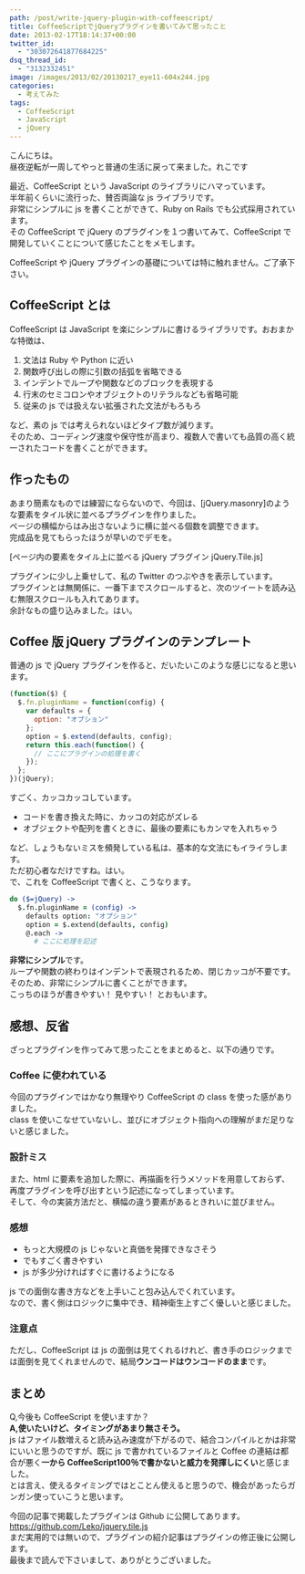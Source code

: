```yaml
---
path: /post/write-jquery-plugin-with-coffeescript/
title: CoffeeScriptでjQueryプラグインを書いてみて思ったこと
date: 2013-02-17T18:14:37+00:00
twitter_id:
  - "303072641877684225"
dsq_thread_id:
  - "3132332451"
image: /images/2013/02/20130217_eye11-604x244.jpg
categories:
  - 考えてみた
tags:
  - CoffeeScript
  - JavaScript
  - jQuery
---
```


こんにちは。  
昼夜逆転が一周してやっと普通の生活に戻って来ました。れこです

最近、CoffeeScript という JavaScript のライブラリにハマっています。  
半年前くらいに流行った、賛否両論な js ライブラリです。  
非常にシンプルに js を書くことができて、Ruby on Rails でも公式採用されています。  
その CoffeeScript で jQuery のプラグインを１つ書いてみて、CoffeeScript で開発していくことについて感じたことをメモします。

CoffeeScript や jQuery プラグインの基礎については特に触れません。ご了承下さい。

<!--more-->

## CoffeeScript とは

CoffeeScript は JavaScript を楽にシンプルに書けるライブラリです。おおまかな特徴は、

1. 文法は Ruby や Python に近い
2. 関数呼び出しの際に引数の括弧を省略できる
3. インデントでループや関数などのブロックを表現する
4. 行末のセミコロンやオブジェクトのリテラルなども省略可能
5. 従来の js では扱えない拡張された文法がもろもろ

など、素の js では考えられないほどタイプ数が減ります。  
そのため、コーディング速度や保守性が高まり、複数人で書いても品質の高く統一されたコードを書くことができます。

## 作ったもの

あまり簡素なものでは練習にならないので、今回は、[jQuery.masonry]のような要素をタイル状に並べるプラグインを作りました。  
ページの横幅からはみ出さないように横に並べる個数を調整できます。  
完成品を見てもらったほうが早いのでデモを。

[ページ内の要素をタイル上に並べる jQuery プラグイン jQuery.Tile.js]

プラグインに少し上乗せして、私の Twitter のつぶやきを表示しています。  
プラグインとは無関係に、一番下までスクロールすると、次のツイートを読み込む無限スクロールも入れてあります。  
余計なもの盛り込みました。はい。

## Coffee 版 jQuery プラグインのテンプレート

普通の js で jQuery プラグインを作ると、だいたいこのような感じになると思います。

```javascript
(function($) {
  $.fn.pluginName = function(config) {
    var defaults = {
      option: "オプション"
    };
    option = $.extend(defaults, config);
    return this.each(function() {
      // ここにプラグインの処理を書く
    });
  };
})(jQuery);
```

すごく、カッコカッコしています。

- コードを書き換えた時に、カッコの対応がズレる
- オブジェクトや配列を書くときに、最後の要素にもカンマを入れちゃう

など、しょうもないミスを頻発している私は、基本的な文法にもイライラします。  
ただ初心者なだけですね。はい。  
で、これを CoffeeScript で書くと、こうなります。

```coffeescript
do ($=jQuery) ->
  $.fn.pluginName = (config) ->
    defaults option: "オプション"
    option = $.extend(defaults, config)
    @.each ->
      # ここに処理を記述
```

**非常にシンプル**です。  
ループや関数の終わりはインデントで表現されるため、閉じカッコが不要です。  
そのため、非常にシンプルに書くことができます。  
こっちのほうが書きやすい！ 見やすい！ とおもいます。

## 感想、反省

ざっとプラグインを作ってみて思ったことをまとめると、以下の通りです。

### Coffee に使われている

今回のプラグインではかなり無理やり CoffeeScript の class を使った感がありました。  
class を使いこなせていないし、並びにオブジェクト指向への理解がまだ足りないと感じました。

### 設計ミス

また、html に要素を追加した際に、再描画を行うメソッドを用意しておらず、再度プラグインを呼び出すという記述になってしまっています。  
そして、今の実装方法だと、横幅の違う要素があるときれいに並びません。

### 感想

- もっと大規模の js じゃないと真価を発揮できなさそう
- でもすごく書きやすい
- js が多少分ければすぐに書けるようになる

js での面倒な書き方などを上手いこと包み込んでくれています。  
なので、書く側はロジックに集中でき、精神衛生上すごく優しいと感じました。

### 注意点

ただし、CoffeeScript は js の面倒は見てくれるけれど、書き手のロジックまでは面倒を見てくれませんので、結局**ウンコードはウンコードのまま**です。

## まとめ

Q,今後も CoffeeScript を使いますか？  
**A,使いたいけど、タイミングがあまり無さそう。**  
js はファイル数増えると読み込み速度が下がるので、結合コンパイルとかは非常にいいと思うのですが、既に js で書かれているファイルと Coffee の連結は都合が悪く**一から CoffeeScript100％で書かないと威力を発揮しにくい**と感じました。  
とは言え、使えるタイミングではとことん使えると思うので、機会があったらガンガン使っていこうと思います。

今回の記事で掲載したプラグインは Github に公開してあります。  
https://github.com/Leko/jquery.tile.js  
まだ実用的では無いので、プラグインの紹介記事はプラグインの修正後に公開します。  
最後まで読んで下さいまして、ありがとうございました。
